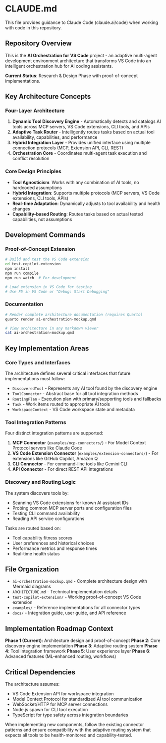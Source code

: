 # CLAUDE.md

This file provides guidance to Claude Code (claude.ai/code) when working with code in this repository.

## Repository Overview

This is the **AI Orchestration for VS Code** project - an adaptive multi-agent development environment architecture that transforms VS Code into an intelligent orchestration hub for AI coding assistants.

**Current Status**: Research & Design Phase with proof-of-concept implementations.

## Key Architecture Concepts

### Four-Layer Architecture
1. **Dynamic Tool Discovery Engine** - Automatically detects and catalogs AI tools across MCP servers, VS Code extensions, CLI tools, and APIs
2. **Adaptive Task Router** - Intelligently routes tasks based on actual tool availability, capabilities, and performance
3. **Hybrid Integration Layer** - Provides unified interface using multiple connection protocols (MCP, Extension API, CLI, REST)
4. **Orchestration Core** - Coordinates multi-agent task execution and conflict resolution

### Core Design Principles
- **Tool Agnosticism**: Works with any combination of AI tools, no hardcoded assumptions
- **Hybrid Integration**: Supports multiple protocols (MCP servers, VS Code extensions, CLI tools, APIs)
- **Real-time Adaptation**: Dynamically adjusts to tool availability and health changes
- **Capability-based Routing**: Routes tasks based on actual tested capabilities, not assumptions

## Development Commands

### Proof-of-Concept Extension
```bash
# Build and test the VS Code extension
cd test-copilot-extension
npm install
npm run compile
npm run watch  # For development

# Load extension in VS Code for testing
# Use F5 in VS Code or "Debug: Start Debugging"
```

### Documentation
```bash
# Render complete architecture documentation (requires Quarto)
quarto render ai-orchestration-mockup.qmd

# View architecture in any markdown viewer
cat ai-orchestration-mockup.qmd
```

## Key Implementation Areas

### Core Types and Interfaces
The architecture defines several critical interfaces that future implementations must follow:

- `DiscoveredTool` - Represents any AI tool found by the discovery engine
- `ToolConnector` - Abstract base for all tool integration methods
- `RoutingPlan` - Execution plan with primary/supporting tools and fallbacks
- `Task` - Work items routed to appropriate AI tools
- `WorkspaceContext` - VS Code workspace state and metadata

### Tool Integration Patterns
Four distinct integration patterns are supported:

1. **MCP Connector** (`examples/mcp-connectors/`) - For Model Context Protocol servers like Claude Code
2. **VS Code Extension Connector** (`examples/extension-connectors/`) - For extensions like GitHub Copilot, Amazon Q
3. **CLI Connector** - For command-line tools like Gemini CLI
4. **API Connector** - For direct REST API integrations

### Discovery and Routing Logic
The system discovers tools by:
- Scanning VS Code extensions for known AI assistant IDs
- Probing common MCP server ports and configuration files
- Testing CLI command availability
- Reading API service configurations

Tasks are routed based on:
- Tool capability fitness scores
- User preferences and historical choices
- Performance metrics and response times
- Real-time health status

## File Organization

- `ai-orchestration-mockup.qmd` - Complete architecture design with Mermaid diagrams
- `ARCHITECTURE.md` - Technical implementation details
- `test-copilot-extension/` - Working proof-of-concept VS Code extension
- `examples/` - Reference implementations for all connector types
- `docs/` - Integration guide, user guide, and API reference

## Implementation Roadmap Context

**Phase 1 (Current)**: Architecture design and proof-of-concept
**Phase 2**: Core discovery engine implementation
**Phase 3**: Adaptive routing system
**Phase 4**: Tool integration framework
**Phase 5**: User experience layer
**Phase 6**: Advanced features (ML-enhanced routing, workflows)

## Critical Dependencies

The architecture assumes:
- VS Code Extension API for workspace integration
- Model Context Protocol for standardized AI tool communication
- WebSocket/HTTP for MCP server connections
- Node.js spawn for CLI tool execution
- TypeScript for type safety across integration boundaries

When implementing new components, follow the existing connector patterns and ensure compatibility with the adaptive routing system that expects all tools to be health-monitored and capability-tested.